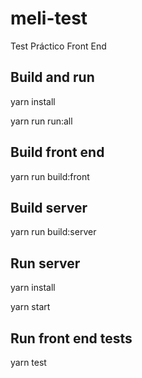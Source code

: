 # meli-test
Test Práctico Front End

## Build and run

yarn install

yarn run run:all

## Build front end

yarn run build:front

## Build server

yarn run build:server

## Run server

yarn install

yarn start

## Run front end tests

yarn test
